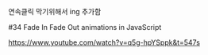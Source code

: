 연속클릭 막기위해서 ing 추가함

#34 Fade In Fade Out animations in JavaScript

https://www.youtube.com/watch?v=q5g-hpYSppk&t=547s